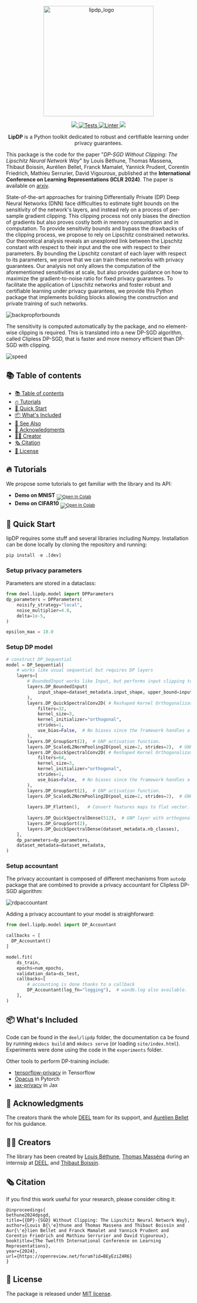<p align="center">
<img src="./docs/assets/lipdp_logo.png" alt="lipdp_logo" width="300"/></p>
<!-- Badge section -->
<div align="center">
    <a href="#">
        <img src="https://img.shields.io/badge/Python-3.9 | 3.10 | 3.11-efefef">
    </a>
    <a href="https://github.com/deel-ai/lipdp/actions/workflows/tests.yml">
        <img alt="Tests" src="https://github.com/deel-ai/lipdp/actions/workflows/tests.yml/badge.svg?branch=main">
    </a>
    <a href="https://github.com/deel-ai/lipdp/actions/workflows/python-linters.yml">
        <img alt="Linter" src="https://github.com/deel-ai/lipdp/actions/workflows/python-linters.yml/badge.svg?branch=main">
    </a>
    <a href="#">
        <img src="https://img.shields.io/badge/License-MIT-efefef">
    </a>
</div>
</p>

<!-- Short description of your library -->
<p align="center">
  <b>LipDP</b> is a Python toolkit dedicated to robust and certifiable learning under privacy guarantees.  
</p>


This package is the code for the paper "*DP-SGD Without Clipping: The Lipschitz Neural Network Way*" by Louis Béthune, Thomas Massena, Thibaut Boissin, Aurélien Bellet, Franck Mamalet, Yannick Prudent, Corentin Friedrich, Mathieu Serrurier, David Vigouroux, published at the **International Conference on Learning Representations (ICLR 2024)**. The paper is available on [arxiv](https://arxiv.org/abs/2305.16202).   


State-of-the-art approaches for training Differentially Private (DP) Deep Neural Networks (DNN) face difficulties to estimate tight bounds on the sensitivity of the network's layers, and instead rely on a process of per-sample gradient clipping. This clipping process not only biases the direction of gradients but also proves costly both in memory consumption and in computation. To provide sensitivity bounds and bypass the drawbacks of the clipping process, we propose to rely on Lipschitz constrained networks. Our theoretical analysis reveals an unexplored link between the Lipschitz constant with respect to their input and the one with respect to their parameters. By bounding the Lipschitz constant of each layer with respect to its parameters, we prove that we can train these networks with privacy guarantees.  Our analysis not only allows the computation of the aforementioned sensitivities at scale, but also provides guidance on how to maximize the gradient-to-noise ratio for fixed privacy guarantees. To facilitate the application of Lipschitz networks and foster robust and certifiable learning under privacy guarantees, we provide this Python package that implements building blocks allowing the construction and private training of such networks.

![backpropforbounds](./docs/assets/backprop_v2.png)

The sensitivity is computed automatically by the package, and no element-wise clipping is required. This is translated into a new DP-SGD algorithm, called Clipless DP-SGD, that is faster and more memory efficient than DP-SGD with clipping.

![speed](./docs/assets/all_speed_curves.png)

## 📚 Table of contents

- [📚 Table of contents](#-table-of-contents)
- [🔥 Tutorials](#-tutorials)
- [🚀 Quick Start](#-quick-start)
- [📦 What's Included](#-whats-included)
- [👀 See Also](#-see-also)
- [🙏 Acknowledgments](#-acknowledgments)
- [👨‍🎓 Creator](#-creator)
- [🗞️ Citation](#-citation)
- [📝 License](#-license)

## 🔥 Tutorials

We propose some tutorials to get familiar with the library and its API:

- **Demo on MNIST** <sub> [![Open In Colab](https://colab.research.google.com/assets/colab-badge.svg)](https://colab.research.google.com/drive/1s3LBIxf0x1sOMQUw6BHpxbeUzmwtaP0d) </sub>
- **Demo on CIFAR10** <sub> [![Open In Colab](https://colab.research.google.com/assets/colab-badge.svg)](https://colab.research.google.com/drive/1RbALHN-Eib6CCUznLrbiETX7JJrFaUB0) </sub>

## 🚀 Quick Start

lipDP requires some stuff and several libraries including Numpy. Installation can be done locally by cloning the repository and running:
```python
pip install -e .[dev]
```

### Setup privacy parameters

Parameters are stored in a dataclass:

```python
from deel.lipdp.model import DPParameters
dp_parameters = DPParameters(
    noisify_strategy="local",
    noise_multiplier=4.0,
    delta=1e-5,
)

epsilon_max = 10.0
```

### Setup DP model

```python
# construct DP_Sequential
model = DP_Sequential(
    # works like usual sequential but requires DP layers
    layers=[
        # BoundedInput works like Input, but performs input clipping to guarantee input bound
        layers.DP_BoundedInput(
            input_shape=dataset_metadata.input_shape, upper_bound=input_upper_bound
        ),
        layers.DP_QuickSpectralConv2D( # Reshaped Kernel Orthogonalization (RKO) convolution.
            filters=32,
            kernel_size=3,
            kernel_initializer="orthogonal",
            strides=1,
            use_bias=False,  # No biases since the framework handles a single tf.Variable per layer.
        ),
        layers.DP_GroupSort(2),  # GNP activation function.
        layers.DP_ScaledL2NormPooling2D(pool_size=2, strides=2),  # GNP pooling.
        layers.DP_QuickSpectralConv2D( # Reshaped Kernel Orthogonalization (RKO) convolution.
            filters=64,
            kernel_size=3,
            kernel_initializer="orthogonal",
            strides=1,
            use_bias=False,  # No biases since the framework handles a single tf.Variable per layer.
        ),
        layers.DP_GroupSort(2),  # GNP activation function.
        layers.DP_ScaledL2NormPooling2D(pool_size=2, strides=2),  # GNP pooling.
        
        layers.DP_Flatten(),   # Convert features maps to flat vector.
        
        layers.DP_QuickSpectralDense(512),  # GNP layer with orthogonal weight matrix.
        layers.DP_GroupSort(2),
        layers.DP_QuickSpectralDense(dataset_metadata.nb_classes),
    ],
    dp_parameters=dp_parameters,
    dataset_metadata=dataset_metadata,
)
```

### Setup accountant

The privacy accountant is composed of different mechanisms from `autodp` package that are combined to provide a privacy accountant for Clipless DP-SGD algorithm:

![rdpaccountant](./docs/assets/fig_accountant.png)


Adding a privacy accountant to your model is straighforward:

```python
from deel.lipdp.model import DP_Accountant

callbacks = [
  DP_Accountant()
]

model.fit(
    ds_train,
    epochs=num_epochs,
    validation_data=ds_test,
    callbacks=[
        # accounting is done thanks to a callback
        DP_Accountant(log_fn="logging"),  # wandb.log also available.
    ],
)
```

## 📦 What's Included

Code can be found in the `deel/lipdp` folder, the documentation ca be found by running
 `mkdocs build` and `mkdocs serve` (or loading `site/index.html`). Experiments were
  done using the code in the `experiments` folder.

Other tools to perform DP-training include:

- [tensorflow-privacy](https://github.com/tensorflow/privacy) in Tensorflow
- [Opacus](https://opacus.ai/) in Pytorch
- [jax-privacy](https://github.com/google-deepmind/jax_privacy) in Jax

## 🙏 Acknowledgments

The creators thank the whole [DEEL](https://deel-ai.com/) team for its support, and [Aurélien Bellet](http://researchers.lille.inria.fr/abellet/) for his guidance.  

## 👨‍🎓 Creators

The library has been created by [Louis Béthune](https://github.com/Algue-Rythme), [Thomas Masséna](https://github.com/massena-t) during an internsip at [DEEL](https://deel-ai.com/), and [Thibaut Boissin](https://github.com/thib-s).  

## 🗞️ Citation

If you find this work useful for your research, please consider citing it:

```
@inproceedings{
bethune2024dpsgd,
title={{DP}-{SGD} Without Clipping: The Lipschitz Neural Network Way},
author={Louis B{\'e}thune and Thomas Massena and Thibaut Boissin and Aur{\'e}lien Bellet and Franck Mamalet and Yannick Prudent and Corentin Friedrich and Mathieu Serrurier and David Vigouroux},
booktitle={The Twelfth International Conference on Learning Representations},
year={2024},
url={https://openreview.net/forum?id=BEyEziZ4R6}
}
```

## 📝 License

The package is released under [MIT license](LICENSE).
